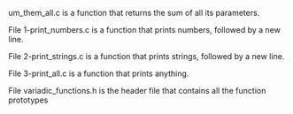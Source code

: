 um_them_all.c is a function that returns the sum of all its parameters.

File 1-print_numbers.c is a function that prints numbers, followed by a new line.

File 2-print_strings.c is a function that prints strings, followed by a new line.

File 3-print_all.c is a function that prints anything.

File variadic_functions.h is the header file that contains all the function prototypes
